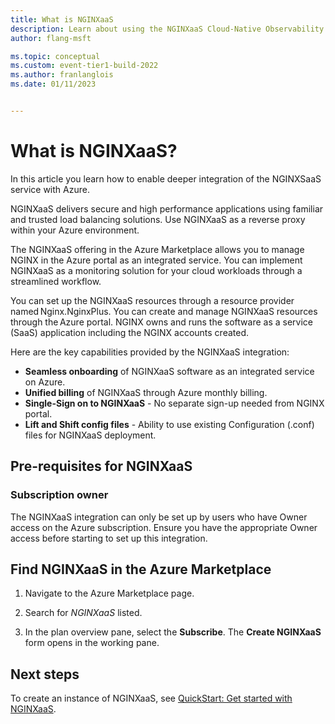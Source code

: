 ```yaml
---
title: What is NGINXaaS
description: Learn about using the NGINXaaS Cloud-Native Observability Platform in the Azure Marketplace.
author: flang-msft

ms.topic: conceptual
ms.custom: event-tier1-build-2022
ms.author: franlanglois
ms.date: 01/11/2023


---
```


# What is NGINXaaS?

In this article you learn how to enable deeper integration of the NGINXSaaS service with Azure.

NGINXaaS delivers secure and high performance applications using familiar and trusted load balancing solutions. Use NGINXaaS as a reverse proxy within your Azure environment.

The NGINXaaS offering in the Azure Marketplace allows you to manage NGINX in the Azure portal as an integrated service. You can implement NGINXaaS as a monitoring solution for your cloud workloads through a streamlined workflow.

You can set up the NGINXaaS resources through a resource provider named Nginx.NginxPlus. You can create and manage NGINXaaS resources through the Azure portal. NGINX owns and runs the software as a service (SaaS) application including the NGINX accounts created.

Here are the key capabilities provided by the NGINXaaS integration:

- **Seamless onboarding** of NGINXaaS software as an integrated service on Azure.
- **Unified billing** of NGINXaaS through Azure monthly billing.
- **Single-Sign on to NGINXaaS** - No separate sign-up needed from NGINX portal.
- **Lift and Shift config files** - Ability to use existing Configuration (.conf) files for NGINXaaS deployment.

## Pre-requisites for NGINXaaS

### Subscription owner

The NGINXaaS integration can only be set up by users who have Owner access on the Azure subscription. Ensure you have the appropriate Owner access before starting to set up this integration.

## Find NGINXaaS in the Azure Marketplace

1. Navigate to the Azure Marketplace page.

1. Search for _NGINXaaS_ listed.  

1. In the plan overview pane, select the **Subscribe**. The **Create NGINXaaS** form opens in the working pane.  

## Next steps

To create an instance of NGINXaaS, see [QuickStart: Get started with NGINXaaS](nginx-create.md).
